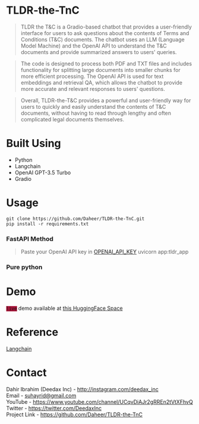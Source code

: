 # TLDR-the-TnC
> TLDR the T&amp;C is a Gradio-based chatbot that provides a user-friendly interface for users to ask questions about the contents of Terms and Conditions (T&C) documents. The chatbot uses an LLM (Language Model Machine) and the OpenAI API to understand the T&C documents and provide summarized answers to users' queries.

> The code is designed to process both PDF and TXT files and includes functionality for splitting large documents into smaller chunks for more efficient processing. The OpenAI API is used for text embeddings and retrieval QA, which allows the chatbot to provide more accurate and relevant responses to users' questions.

> Overall, TLDR-the-T&C provides a powerful and user-friendly way for users to quickly and easily understand the contents of T&C documents, without having to read through lengthy and often complicated legal documents themselves.

# Built Using

- Python
- Langchain
- OpenAI GPT-3.5 Turbo
- Gradio

# Usage

    git clone https://github.com/Daheer/TLDR-the-TnC.git 
    pip install -r requirements.txt

### FastAPI Method

> Paste your OpenAI API key in [OPENAI_API_KEY](OPENAI_API_KEY.txt)
    uvicorn app:tldr_app

### Pure python




# Demo

<code style="background-color:#a61237">live</code> demo available at [this HuggingFace Space](https://huggingface.co/spaces/deedax/TLDR-the-TnC)

# Reference

[Langchain](https://langchain.readthedocs.io/)

# Contact

Dahir Ibrahim (Deedax Inc) - http://instagram.com/deedax_inc <br>
Email - suhayrid@gmail.com <br>
YouTube - https://www.youtube.com/channel/UCqvDiAJr2gRREn2tVtXFhvQ <br>
Twitter - https://twitter.com/DeedaxInc <br>
Project Link - https://github.com/Daheer/TLDR-the-TnC
